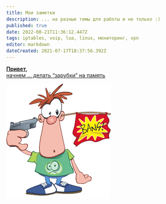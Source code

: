 ```yaml
---
title: Мои заметки
description: ... на разные темы для работы и не только :)
published: true
date: 2022-08-21T11:36:12.447Z
tags: iptables, voip, lua, linux, мониторинг, vpn
editor: markdown
dateCreated: 2021-07-17T18:37:56.392Z
---
```


[**Привет**](https://forms.yandex.ru/u/61ee78939ca346f1026b0a08/)**,**   
[начнем … делать “зарубки” на память](https://sysinfo.pro/t) 

![](/404.png)